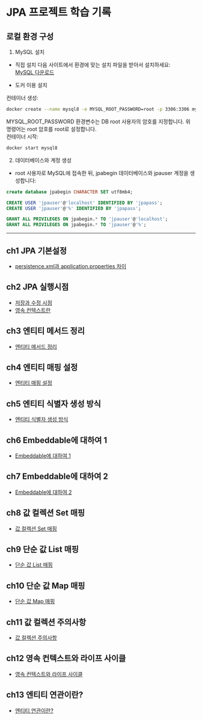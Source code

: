 # JPA 프로젝트 학습 기록

## 로컬 환경 구성
1. MySQL 설치

- 직접 설치
다음 사이트에서 환경에 맞는 설치 파일을 받아서 설치하세요:  
[MySQL 다운로드](https://dev.mysql.com/downloads/)

- 도커 이용 설치
  
컨테이너 생성:
```bash
docker create --name mysql8 -e MYSQL_ROOT_PASSWORD=root -p 3306:3306 mysql:8.0.27
```
MYSQL_ROOT_PASSWORD 환경변수는 DB root 사용자의 암호를 지정합니다.
위 명령어는 root 암호를 root로 설정합니다.
<br>
컨테이너 시작:
```bash
docker start mysql8
```
2. 데이터베이스와 계정 생성
- root 사용자로 MySQL에 접속한 뒤, jpabegin 데이터베이스와 jpauser 계정을 생성합니다:

```sql
create database jpabegin CHARACTER SET utf8mb4;

CREATE USER 'jpauser'@'localhost' IDENTIFIED BY 'jpapass';
CREATE USER 'jpauser'@'%' IDENTIFIED BY 'jpapass';

GRANT ALL PRIVILEGES ON jpabegin.* TO 'jpauser'@'localhost';
GRANT ALL PRIVILEGES ON jpabegin.* TO 'jpauser'@'%';
```
---
## ch1 JPA 기본설정
- [persistence.xml과 application.properties 차이](https://www.notion.so/JPA-28eb45b7ffa2802c9ce7d0d28017184f?p=abc123def456)
  
## ch2 JPA 실행시점
- [저장과 수정 시점](https://www.notion.so/JPA-292b45b7ffa2808e870dd4ca62531972)
- [영속 컨텍스트란](https://www.notion.so/292b45b7ffa280e8b429c363899cc315)

## ch3 엔티티 메서드 정리
- [엔티티 메서드 정리](https://www.notion.so/292b45b7ffa280a18d61f8f2c9db4cef)

## ch4 엔티티 매핑 설정
- [엔티티 매핑 설정](https://www.notion.so/292b45b7ffa280f68b06dd0801a158f2)

## ch5 엔티티 식별자 생성 방식
- [엔티티 식별자 생성 방식](https://www.notion.so/292b45b7ffa280cfb2e7faad7aa5dc6d#292b45b7ffa28029bf7cf2e780f6cd5d)

## ch6 Embeddable에 대하여 1
- [Embeddable에 대하여 1](https://www.notion.so/Embeddable-1-293b45b7ffa2800a9c18eb25167c48f6)

## ch7 Embeddable에 대하여 2
- [Embeddable에 대하여 2](https://www.notion.so/Embeddable-2-295b45b7ffa28067bb44c93476783cfc#298b45b7ffa28062ac9bcc0c3780461a)

## ch8 값 컬렉션 Set 매핑
- [값 컬렉션 Set 매핑](https://www.notion.so/Set-299b45b7ffa280019c07e986af538432?pvs=97#299b45b7ffa28091b7efd7c66a91ad7a)

## ch9 단순 값 List 매핑
- [단순 값 List 매핑](https://www.notion.so/List-299b45b7ffa280a28a11c70e560558e2#299b45b7ffa280058d3edf1c27a7c21f)

## ch10 단순 값 Map 매핑
- [단순 값 Map 매핑](https://www.notion.so/Map-299b45b7ffa280adb18bdeb57c253aee#299b45b7ffa28062b4b7c407ea16c584)

## ch11 값 컬렉션 주의사항
- [값 컬렉션 주의사항](https://www.notion.so/299b45b7ffa2803e82c2df812291e973#299b45b7ffa2806f9203d11173a22ae2)

## ch12 영속 컨텍스트와 라이프 사이클
- [영속 컨텍스트와 라이프 사이클](https://www.notion.so/29ab45b7ffa280598f5cf8b99a745f18#29ab45b7ffa2809ba1e3c332dad1aab6)

## ch13 엔티티 연관이란?
- [엔티티 연관이란?](https://www.notion.so/29ab45b7ffa280e5ac19e97f70b30e6b)